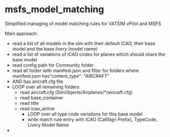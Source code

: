 # msfs_model_matching
Simplified managing of model matching rules for VATSIM vPilot and MSFS

Main approach:

- read a list of all models in the sim with their default ICAO, their base model and the base livery (model name)
- read a list of variations of ICAO codes for planes which should share the base model
- read config path for Community folder
- read all folder with manifest.json and filter for folders where manifest.json has"content_type": "AIRCRAFT"
- AND has aircraft.cfg file
- LOOP over all remaining folders
    - read aircraft.cfg (SimObjects/Airplanes/*/aircraft.cfg)
    - read base_container
    - read title
    - read icao_airline
        - LOOP over all type code variations for this base model
        - write match rule entry with ICAO (CallSign Prefix), TypeCode, Livery Model Name
- 
    
